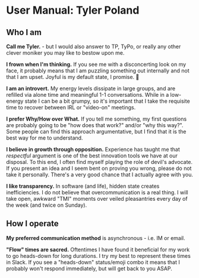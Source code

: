 # User Manual: Tyler Poland

## Who I am

**Call me Tyler.** - but I would also answer to TP, TyPo, or really any other clever moniker you may like to bestow upon me.

**I frown when I'm thinking.** If you see me with a disconcerting look on my face, it probably means that I am puzzling something out internally and not that I am upset. Joyful is my default state, I promise. 🙂

**I am an introvert.** My energy levels dissipate in large groups, and are refilled via alone time and meaningful 1-1 conversations. While in a low-energy state I can be a bit grumpy, so it's important that I take the requisite time to recover between IRL or "video-on" meetings.

**I prefer Why/How over What.** If you tell me something, my first questions are probably going to be "how does that work?" and/or "why this way?". Some people can find this approach argumentative, but I find that it is the best way for me to understand.

**I believe in growth through opposition.** Experience has taught me that _respectful_ argument is one of the best innovation tools we have at our disposal. To this end, I often find myself playing the role of devil's advocate. If you present an idea and I seem bent on proving you wrong, please do not take it personally. There's a very good chance that I actually agree with you.

**I like transparency.** In software (and life), hidden state creates inefficiencies. I do not believe that overcommunication is a real thing. I will take open, awkward "TMI" moments over veiled pleasantries every day of the week (and twice on Sunday).


## How I operate
**My preferred communication method** is asynchronous - i.e. IM or email.

**"Flow" times are sacred.** Oftentimes I have found it beneficial for my work to go heads-down for long durations. I try my best to represent these times in Slack. If you see a "heads-down" status/emoji combo it means that I probably won't respond immediately, but will get back to you ASAP.